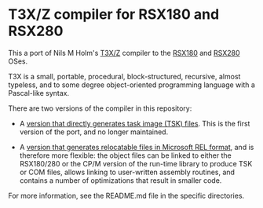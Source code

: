 # T3X/Z compiler for RSX180 and RSX280

This a port of Nils M Holm's [T3X/Z](http://t3x.org/t3x/index.html) compiler to the [RSX180](http://p112.sourceforge.net/index.php?rsx180) and [RSX280](https://github.com/hperaza/RSX280) OSes.

T3X is a small, portable, procedural, block-structured, recursive, almost typeless, and to some degree object-oriented programming language with a Pascal-like syntax.

There are two versions of the compiler in this repository:

* A [version that directly generates task image (TSK) files](tsk-output/README.md). This is the first version of the port, and no longer maintained.

* A [version that generates relocatable files in Microsoft REL format](rel-output/README.md), and is therefore more flexible: the object files can be linked to either the RSX180/280 or the CP/M version of the run-time library to produce TSK or COM files, allows linking to user-written assembly routines, and contains a number of optimizations that result in smaller code.

For more information, see the README.md file in the specific directories.

